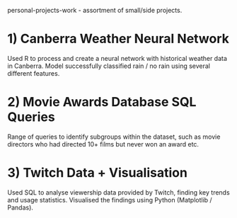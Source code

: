   personal-projects-work - assortment of small/side projects.

# 1) Canberra Weather Neural Network
   Used R to process and create a neural network with historical weather data in Canberra.
   Model successfully classified rain / no rain using several different features.

#  2) Movie Awards Database SQL Queries
   Range of queries to identify subgroups within the dataset, such as movie directors who had directed 10+ films but never won an award etc.

# 3) Twitch Data + Visualisation 
   Used SQL to analyse viewership data provided by Twitch, finding key trends and usage statistics.
   Visualised the findings using Python (Matplotlib / Pandas).
